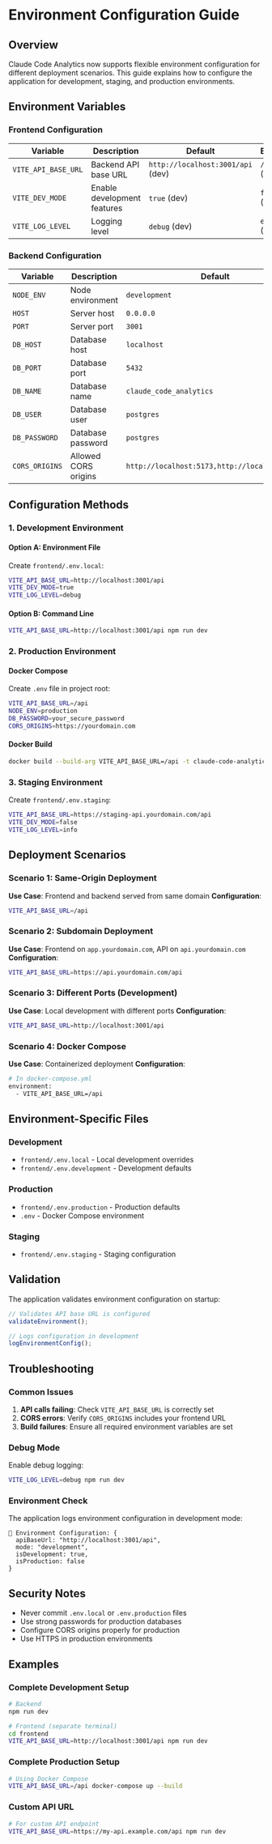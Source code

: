 # Environment Configuration Guide

## Overview

Claude Code Analytics now supports flexible environment configuration for different deployment scenarios. This guide explains how to configure the application for development, staging, and production environments.

## Environment Variables

### Frontend Configuration

| Variable | Description | Default | Example |
|----------|-------------|---------|---------|
| `VITE_API_BASE_URL` | Backend API base URL | `http://localhost:3001/api` (dev) | `/api` (prod) |
| `VITE_DEV_MODE` | Enable development features | `true` (dev) | `false` (prod) |
| `VITE_LOG_LEVEL` | Logging level | `debug` (dev) | `error` (prod) |

### Backend Configuration

| Variable | Description | Default | Example |
|----------|-------------|---------|---------|
| `NODE_ENV` | Node environment | `development` | `production` |
| `HOST` | Server host | `0.0.0.0` | `0.0.0.0` |
| `PORT` | Server port | `3001` | `3001` |
| `DB_HOST` | Database host | `localhost` | `db` (Docker) |
| `DB_PORT` | Database port | `5432` | `5432` |
| `DB_NAME` | Database name | `claude_code_analytics` | `claude_code_analytics` |
| `DB_USER` | Database user | `postgres` | `postgres` |
| `DB_PASSWORD` | Database password | `postgres` | `secure_password` |
| `CORS_ORIGINS` | Allowed CORS origins | `http://localhost:5173,http://localhost:5174` | `https://yourdomain.com` |

## Configuration Methods

### 1. Development Environment

#### Option A: Environment File
Create `frontend/.env.local`:
```bash
VITE_API_BASE_URL=http://localhost:3001/api
VITE_DEV_MODE=true
VITE_LOG_LEVEL=debug
```

#### Option B: Command Line
```bash
VITE_API_BASE_URL=http://localhost:3001/api npm run dev
```

### 2. Production Environment

#### Docker Compose
Create `.env` file in project root:
```bash
VITE_API_BASE_URL=/api
NODE_ENV=production
DB_PASSWORD=your_secure_password
CORS_ORIGINS=https://yourdomain.com
```

#### Docker Build
```bash
docker build --build-arg VITE_API_BASE_URL=/api -t claude-code-analytics .
```

### 3. Staging Environment

Create `frontend/.env.staging`:
```bash
VITE_API_BASE_URL=https://staging-api.yourdomain.com/api
VITE_DEV_MODE=false
VITE_LOG_LEVEL=info
```

## Deployment Scenarios

### Scenario 1: Same-Origin Deployment
**Use Case**: Frontend and backend served from same domain
**Configuration**:
```bash
VITE_API_BASE_URL=/api
```

### Scenario 2: Subdomain Deployment
**Use Case**: Frontend on `app.yourdomain.com`, API on `api.yourdomain.com`
**Configuration**:
```bash
VITE_API_BASE_URL=https://api.yourdomain.com/api
```

### Scenario 3: Different Ports (Development)
**Use Case**: Local development with different ports
**Configuration**:
```bash
VITE_API_BASE_URL=http://localhost:3001/api
```

### Scenario 4: Docker Compose
**Use Case**: Containerized deployment
**Configuration**:
```bash
# In docker-compose.yml
environment:
  - VITE_API_BASE_URL=/api
```

## Environment-Specific Files

### Development
- `frontend/.env.local` - Local development overrides
- `frontend/.env.development` - Development defaults

### Production
- `frontend/.env.production` - Production defaults
- `.env` - Docker Compose environment

### Staging
- `frontend/.env.staging` - Staging configuration

## Validation

The application validates environment configuration on startup:

```typescript
// Validates API base URL is configured
validateEnvironment();

// Logs configuration in development
logEnvironmentConfig();
```

## Troubleshooting

### Common Issues

1. **API calls failing**: Check `VITE_API_BASE_URL` is correctly set
2. **CORS errors**: Verify `CORS_ORIGINS` includes your frontend URL
3. **Build failures**: Ensure all required environment variables are set

### Debug Mode

Enable debug logging:
```bash
VITE_LOG_LEVEL=debug npm run dev
```

### Environment Check

The application logs environment configuration in development mode:
```
🔧 Environment Configuration: {
  apiBaseUrl: "http://localhost:3001/api",
  mode: "development",
  isDevelopment: true,
  isProduction: false
}
```

## Security Notes

- Never commit `.env.local` or `.env.production` files
- Use strong passwords for production databases
- Configure CORS origins properly for production
- Use HTTPS in production environments

## Examples

### Complete Development Setup
```bash
# Backend
npm run dev

# Frontend (separate terminal)
cd frontend
VITE_API_BASE_URL=http://localhost:3001/api npm run dev
```

### Complete Production Setup
```bash
# Using Docker Compose
VITE_API_BASE_URL=/api docker-compose up --build
```

### Custom API URL
```bash
# For custom API endpoint
VITE_API_BASE_URL=https://my-api.example.com/api npm run dev
```
